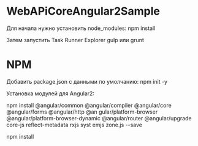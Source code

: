 # WebAPiCoreAngular2Sample

Для начала нужно установить node_modules: npm install

Затем запустить Task Runner Explorer gulp или grunt

# NPM

Добавить package.json с данными по умолчанию: npm init -y

Установка модулей для Angular2: 

npm install @angular/common @angular/compiler @angular/core @angular/forms @angular/http @an
gular/platform-browser @angular/platform-browser-dynamic @angular/router @angular/upgrade core-js reflect-metadata rxjs syst
emjs zone.js --save

npm install 
